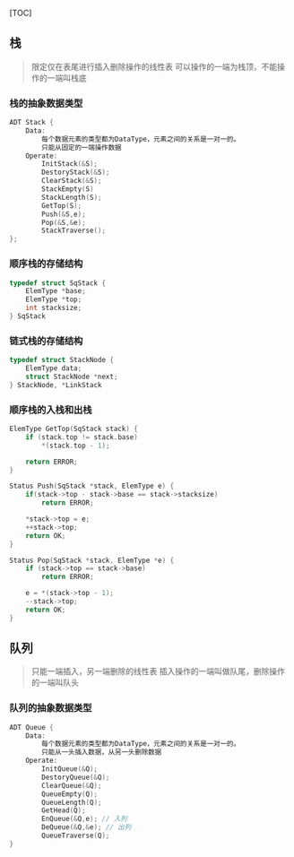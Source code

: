[TOC]

## 栈
> 限定仅在表尾进行插入删除操作的线性表
> 可以操作的一端为栈顶，不能操作的一端叫栈底

### 栈的抽象数据类型
```c
ADT Stack {
	Data: 
		每个数据元素的类型都为DataType，元素之间的关系是一对一的。
		只能从固定的一端操作数据
	Operate:
		InitStack(&S);
		DestoryStack(&S);
		ClearStack(&S);
		StackEmpty(S)
		StackLength(S);
		GetTop(S);
		Push(&S,e);
		Pop(&S,&e);
		StackTraverse();
};
```

### 顺序栈的存储结构
```c
typedef struct SqStack {
    ElemType *base;
    ElemType *top;
    int stacksize;
} SqStack
```

### 链式栈的存储结构
```c
typedef struct StackNode {
    ElemType data;
    struct StackNode *next;
} StackNode, *LinkStack
```


### 顺序栈的入栈和出栈
```c
ElemType GetTop(SqStack stack) {
    if (stack.top != stack.base)
        *(stack.top - 1);

    return ERROR;
}

Status Push(SqStack *stack, ElemType e) {
    if(stack->top - stack->base == stack->stacksize)
        return ERROR;

    *stack->top = e;
    ++stack->top;
    return OK;
}

Status Pop(SqStack *stack, ElemType *e) {
    if (stack->top == stack->base)
        return ERROR;

    e = *(stack->top - 1);
    --stack->top;
    return OK;
}
```

## 队列
> 只能一端插入，另一端删除的线性表
> 插入操作的一端叫做队尾，删除操作的一端叫队头

### 队列的抽象数据类型
```c
ADT Queue {
	Data:
		每个数据元素的类型都为DataType，元素之间的关系是一对一的。
		只能从一头插入数据，从另一头删除数据
	Operate:
		InitQueue(&Q);
		DestoryQueue(&Q);
		ClearQueue(&Q);
		QueueEmpty(Q);
		QueueLength(Q);
		GetHead(Q);
		EnQueue(&Q,e); // 入列
		DeQueue(&Q,&e); // 出列
		QueueTraverse(Q);
}
```